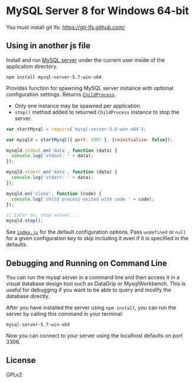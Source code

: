 # MySQL Server 8 for Windows 64-bit

You must install git lfs: https://git-lfs.github.com/

## Using in another js file
Install and run [MySQL server](http://www.mysql.com) under the current user inside of the application directory.

```
npm install mysql-server-5.7-win-x64
```

Provides function for spawning MySQL server instance with optional configuration settings. Returns [`ChildProcess`](https://nodejs.org/api/child_process.html#child_process_class_childprocess).

* Only one instance may be spawned per application.
* `stop()` method added to returned `ChildProcess` instance to stop the server.

```javascript
var startMysql = require('mysql-server-5.6-win-x64');

var mysqld = startMysql({ port: 3307 }, {reinitialize: false});

mysqld.stdout.on('data', function (data) {
  console.log('stdout: ' + data);
});

mysqld.stderr.on('data', function (data) {
  console.log('stderr: ' + data);
});

mysqld.on('close', function (code) {
  console.log('child process exited with code ' + code);
});

// Later on, stop server...
mysqld.stop();

```

See [`index.js`](index.js) for the default configuration options. Pass `undefined` or `null` for a given configuration key to skip including it even if it is specified in the defaults.

## Debugging and Running on Command Line
You can run the mysql server in a command line and then access it in a visual database design tool such as DataGrip or MysqlWorkbench. This is useful for debugging if you want to be able to query and modify the database directly.

After you have installed the server using `npm install`, you can run the server by calling this command in your terminal:
```
mysql-server-5.7-win-x64
```

Now you can connect to your server using the localhost defaults on port 3306.

## License

GPLv2
